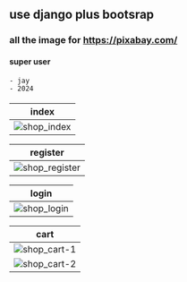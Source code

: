 ## use django plus bootsrap

### all the image for https://pixabay.com/

#### super user

    - jay
    - 2024
####
 | index |
 |-----|
 | ![shop_index](https://github.com/92Jay0810/Shopping_Website/assets/96120430/9f5e9d39-4cac-48f8-a18a-eb35ee848fae)|
 
 | register | 
 |-----|
| ![shop_register](https://github.com/92Jay0810/Shopping_Website/assets/96120430/d6bcd991-b142-4eb6-a43c-a2770b358605)| 

 | login | 
 |-----|
| ![shop_login](https://github.com/92Jay0810/Shopping_Website/assets/96120430/67c77e64-9a4c-4dcd-b175-32b5bebacb91) |

| cart | 
 |-----|
| ![shop_cart-1](https://github.com/92Jay0810/Shopping_Website/assets/96120430/18fdd853-3cc4-4437-b63f-5acd65b9fd04) |
| ![shop_cart-2](https://github.com/92Jay0810/Shopping_Website/assets/96120430/fd4f90a5-0d2e-47ad-99e5-196a25f9cbb7) |
